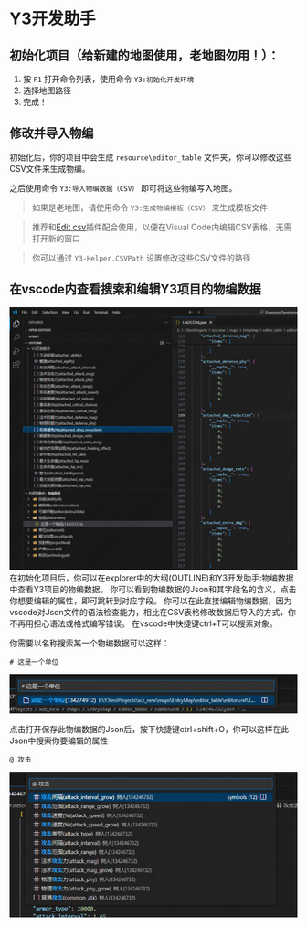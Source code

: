 # Y3开发助手

## 初始化项目（给新建的地图使用，老地图勿用！）：

1. 按 `F1` 打开命令列表，使用命令 `Y3:初始化开发环境`
2. 选择地图路径
3. 完成！

## 修改并导入物编

初始化后，你的项目中会生成 `resource\editor_table` 文件夹，你可以修改这些CSV文件来生成物编。

之后使用命令 `Y3:导入物编数据（CSV）` 即可将这些物编写入地图。

> 如果是老地图，请使用命令 `Y3:生成物编模板（CSV）` 来生成模板文件

> 推荐和[Edit csv](https://marketplace.visualstudio.com/items?itemName=janisdd.vscode-edit-csv)插件配合使用，以便在Visual Code内编辑CSV表格，无需打开新的窗口

> 你可以通过 `Y3-Helper.CSVPath` 设置修改这些CSV文件的路径

## 在vscode内查看搜索和编辑Y3项目的物编数据
![在vscode内查看搜索和编辑Y3项目的物编数据](image/eidtortable.png)
在初始化项目后，你可以在explorer中的大纲(OUTLINE)和Y3开发助手:物编数据中查看Y3项目的物编数据。
你可以看到物编数据的Json和其字段名的含义，点击你想要编辑的属性，即可跳转到对应字段。
你可以在此直接编辑物编数据，因为vscode对Json文件的语法检查能力，相比在CSV表格修改数据后导入的方式，你不再用担心语法或格式编写错误。
在vscode中快捷键ctrl+T可以搜索对象。

你需要以名称搜索某一个物编数据可以这样：
```
# 这是一个单位
```
![搜索某一个物编的数据](image/search_editor_table_json.png)

点击打开保存此物编数据的Json后，按下快捷键ctrl+shift+O，你可以这样在此Json中搜索你要编辑的属性
```
@ 攻击
```
![搜索某一个物编的数据的字段](image/search_editor_table_key_in_json.png)
